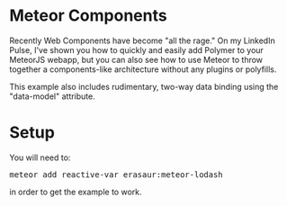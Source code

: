 Meteor Components
=================

Recently Web Components have become "all the rage." On my LinkedIn Pulse, I've shown you how to quickly and easily add Polymer to your MeteorJS webapp, but you can also see how to use Meteor to throw together a components-like architecture without any plugins or polyfills.

This example also includes rudimentary, two-way data binding using the "data-model" attribute.

Setup
=====

You will need to:

<pre>meteor add reactive-var erasaur:meteor-lodash</pre>

in order to get the example to work.
